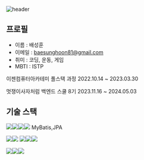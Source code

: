 ![header](https://capsule-render.vercel.app/api?type=rect&height=200&text=BDCOOT&fontAlign=70&stroke=00FF00&strokeWidth=3)


## 프로필

- 이름 : 배성훈
- 이메일 : baesunghoon81@gmail.com
- 취미 : 코딩, 운동, 게임
- MBTI : ISTP

이젠컴퓨터아카테미 풀스택 과정
2022.10.14 ~ 2023.03.30

멋쟁이사자처럼 백엔드 스쿨 8기 
2023.11.16 ~ 2024.05.03

## 기술 스택

<img src="https://img.shields.io/badge/java-007396?style=for-the-badge&logo=java&logoColor=white"><img src="https://img.shields.io/badge/SpringBoot-6DB33F?style=for-the-badge&logo=SpirngBoot&logoColor=white"><img src="https://img.shields.io/badge/SpringSecurity-6DB33F?style=for-the-badge&logo=SpirngSecurity&logoColor=white"><img src="https://img.shields.io/badge/gradle-02303A?style=for-the-badge&logo=gradle&logoColor=white"> MyBatis,JPA

<img src="https://img.shields.io/badge/mysql-4479A1?style=for-the-badge&logo=mysql&logoColor=white"><img src="https://img.shields.io/badge/mariaDB-003545?style=for-the-badge&logo=mariaDB&logoColor=white"> <img src="https://img.shields.io/badge/html5-E34F26?style=for-the-badge&logo=html5&logoColor=white"><img src="https://img.shields.io/badge/css-1572B6?style=for-the-badge&logo=css3&logoColor=white"><img src="https://img.shields.io/badge/javascript-F7DF1E?style=for-the-badge&logo=javascript&logoColor=black">



<img src="https://img.shields.io/badge/amazonaws-232F3E?style=for-the-badge&logo=amazonaws&logoColor=white"><img src="https://img.shields.io/badge/github-181717?style=for-the-badge&logo=github&logoColor=white"><img src="https://img.shields.io/badge/git-F05032?style=for-the-badge&logo=git&logoColor=white">
  
